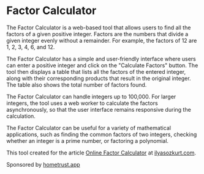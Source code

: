 Factor Calculator
=================

The Factor Calculator is a web-based tool that allows users to find all the factors of a given positive integer. Factors are the numbers that divide a given integer evenly without a remainder. For example, the factors of 12 are 1, 2, 3, 4, 6, and 12.

The Factor Calculator has a simple and user-friendly interface where users can enter a positive integer and click on the "Calculate Factors" button. The tool then displays a table that lists all the factors of the entered integer, along with their corresponding products that result in the original integer. The table also shows the total number of factors found.

The Factor Calculator can handle integers up to 100,000. For larger integers, the tool uses a web worker to calculate the factors asynchronously, so that the user interface remains responsive during the calculation.

The Factor Calculator can be useful for a variety of mathematical applications, such as finding the common factors of two integers, checking whether an integer is a prime number, or factoring a polynomial.

This tool created for the article [Online Factor Calculator](https://ilyasozkurt.com/general/factor-calculator-a-handy-math-companion/) at [ilyasozkurt.com](https://ilyasozkurt.com).

Sponsored by [hometrust.app](https://hometrust.app "Property Reviews Platform")

